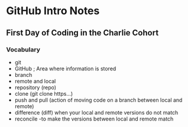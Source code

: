 # GitHub Intro Notes
## First Day of Coding in the Charlie Cohort
### Vocabulary
- git
- GitHub ; Area where information is stored
- branch
- remote and local
- repository (repo)
- clone (git clone https...)
- push and pull (action of moving code on a branch between local and remote)
- difference (diff) when your local and remote versions do not match
- reconcile -to make the versions between local and remote match